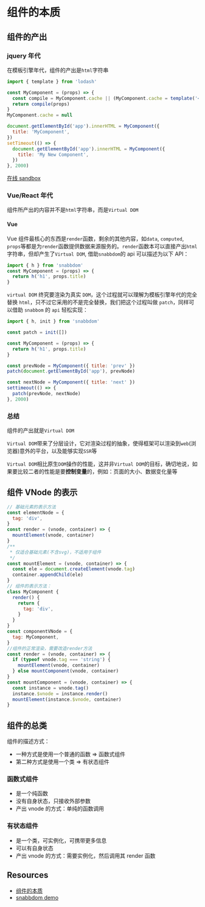 # 组件的本质

## 组件的产出

### jquery 年代

在模板引擎年代，组件的产出是`html`字符串

```js
import { template } from 'lodash'

const MyComponent = (props) => {
  const compile = MyComponent.cache || (MyComponent.cache = template('<div><%= title %></div>'))
  return compile(props)
}
MyComponent.cache = null

document.getElementById('app').innerHTML = MyComponent({
  title: 'MyComponent',
})
setTimeout(() => {
  document.getElementById('app').innerHTML = MyComponent({
    title: 'My New Component',
  })
}, 2000)
```

[在线 sandbox](https://codesandbox.io/s/keen-minsky-6lvrp5?file=/index.js:0-438)

### Vue/React 年代

组件所产出的内容并不是`html`字符串，而是`Virtual DOM`

#### Vue

Vue 组件最核心的东西是`render`函数，剩余的其他内容，如`data`, `computed`, `props`等都是为`render`函数提供数据来源服务的。`render`函数本可以直接产出`html`字符串，但却产生了`Virtual DOM`, 借助`snabbdom`的 api 可以描述为以下 API：

```js
import { h } from 'snabbdom'
const MyComponent = (props) => {
  return h('h1', props.title)
}
```

`virtual DOM` 终究要渲染为真实 `DOM`，这个过程就可以理解为模板引擎年代的完全替换 `html`，只不过它采用的不是完全替换，我们把这个过程叫做 `patch`，同样可以借助 `snabbom` 的 `api` 轻松实现：

```js
import { h, init } from 'snabbdom'

const patch = init([])

const MyComponent = (props) => {
  return h('h1', props.title)
}

const prevNode = MyComponent({ title: 'prev' })
patch(document.getElementById('app'), prevNode)

const nextNode = MyComponent({ title: 'next' })
settimeout(() => {
  patch(prevNode, nextNode)
}, 2000)
```

### 总结

组件的产出就是`Virtual DOM`

`Virtual DOM`带来了分层设计，它对渲染过程的抽象，使得框架可以渲染到`web`(浏览器)意外的平台，以及能够实现`SSR`等

`Virtual DOM`相比原生`DOM`操作的性能，这并非`Virtual DOM`的目标，确切地说，如果要比较二者的性能是要**控制变量**的，例如：页面的大小、数据变化量等

## 组件 VNode 的表示

```js
// 基础元素的表示方法
const elementNode = {
  tag: 'div',
}
const render = (vnode, container) => {
  mountElement(vnode, container)
}
/**
 * 仅适合基础元素(不含svg)，不适用于组件
 */
const mountElement = (vnode, container) => {
  const ele = document.createElement(vnode.tag)
  container.appendChild(ele)
}
// 组件的表示方法：
class MyComponent {
  render() {
    return {
      tag: 'div',
    }
  }
}
const componentVNode = {
  tag: MyComponent,
}
//组件的正常渲染，需要改造render方法
const render = (vnode, container) => {
  if (typeof vnode.tag === 'string') {
    mountElement(vnode, container)
  } else mountComponent(vnode, container)
}
const mountComponent = (vnode, container) => {
  const instance = vnode.tag()
  instance.$vnode = instance.render()
  mountElement(instance.$vnode, container)
}
```

## 组件的总类

组件的描述方式：

- 一种方式是使用一个普通的函数 => 函数式组件
- 第二种方式是使用一个类 => 有状态组件

### 函数式组件

- 是一个纯函数
- 没有自身状态，只接收外部参数
- 产出 vnode 的方式：单纯的函数调用

### 有状态组件

- 是一个类，可实例化，可携带更多信息
- 可以有自身状态
- 产出 vnode 的方式：需要实例化，然后调用其 render 函数

## Resources

- [组件的本质](https://juejin.cn/post/6844903903209717768)
- [snabbdom demo](https://codesandbox.io/s/keen-minsky-6lvrp5?file=/src/snabbdom.js)
